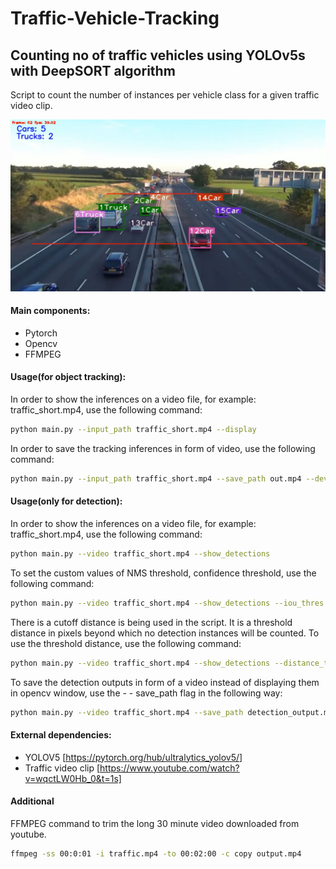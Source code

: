 # Traffic-Vehicle-Tracking
## Counting no of traffic vehicles using YOLOv5s with DeepSORT algorithm

Script to count the number of instances per vehicle class for a given traffic video clip. 

![Traffic tracking](configs/thumb.png)

#### Main components:
- Pytorch
- Opencv
- FFMPEG


#### Usage(for object tracking):
In order to show the inferences on a video file, for example: traffic_short.mp4, use the following command:
```sh
python main.py --input_path traffic_short.mp4 --display
```
In order to save the tracking inferences in form of video, use the following command:
```sh
python main.py --input_path traffic_short.mp4 --save_path out.mp4 --device 0 --display
```

#### Usage(only for detection):
In order to show the inferences on a video file, for example: traffic_short.mp4, use the following command:
```sh
python main.py --video traffic_short.mp4 --show_detections
```
To set the custom values of NMS threshold, confidence threshold, use the following command:
```sh
python main.py --video traffic_short.mp4 --show_detections --iou_thres 0.15 --conf_thres 0.20 
```
There is a cutoff distance is being used in the script. It is a threshold distance in pixels beyond which no detection instances will be counted. To use the threshold distance, use the following command:
```sh
python main.py --video traffic_short.mp4 --show_detections --distance_thres 300
```
To save the detection outputs in form of a video instead of displaying them in opencv window, use the - - save_path flag in the following way:
```sh
python main.py --video traffic_short.mp4 --save_path detection_output.mp4
```

#### External dependencies:
- YOLOV5    [https://pytorch.org/hub/ultralytics_yolov5/]
- Traffic video clip [https://www.youtube.com/watch?v=wqctLW0Hb_0&t=1s]

#### Additional
FFMPEG command to trim the long 30 minute video downloaded from youtube.
```sh
ffmpeg -ss 00:0:01 -i traffic.mp4 -to 00:02:00 -c copy output.mp4
```

